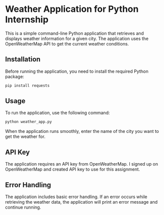 # Weather Application for Python Internship

This is a simple command-line Python application that retrieves and displays weather information for a given city. The application uses the OpenWeatherMap API to get the current weather conditions.

## Installation

Before running the application, you need to install the required Python package:

```bash
pip install requests
```

## Usage
To run the application, use the following command:
```bash
python weather_app.py
```
When the application runs smoothly, enter the name of the city you want to get the weather for.

## API Key
The application requires an API key from OpenWeatherMap. I signed up on OpenWeatherMap and created API key to use for this assignment.

## Error Handling
The application includes basic error handling. If an error occurs while retrieving the weather data, the application will print an error message and continue running.
